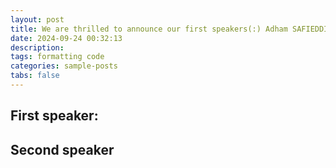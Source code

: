 ```yaml
---
layout: post
title: We are thrilled to announce our first speakers(:) Adham SAFIEDDINE and Benoit PALANCADE 
date: 2024-09-24 00:32:13
description: 
tags: formatting code
categories: sample-posts
tabs: false
---
```



## First speaker: 



## Second speaker

